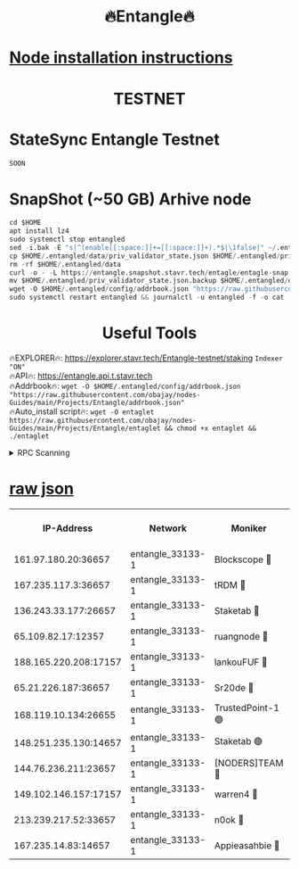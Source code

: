 <h1 align="center"> 🔥Entangle🔥</h1>

[Node installation instructions](https://github.com/obajay/nodes-Guides/tree/main/Projects/Entangle)
=

<h1 align="center"> TESTNET</h1>

# StateSync Entangle Testnet
```python
SOON
```
# SnapShot (~50 GB) Arhive node
```python
cd $HOME
apt install lz4
sudo systemctl stop entangled
sed -i.bak -E "s|^(enable[[:space:]]+=[[:space:]]+).*$|\1false|" ~/.entangled/config/config.toml
cp $HOME/.entangled/data/priv_validator_state.json $HOME/.entangled/priv_validator_state.json.backup
rm -rf $HOME/.entangled/data
curl -o - -L https://entangle.snapshot.stavr.tech/entagle/entagle-snap.tar.lz4 | lz4 -c -d - | tar -x -C $HOME/.entangled --strip-components 2
mv $HOME/.entangled/priv_validator_state.json.backup $HOME/.entangled/data/priv_validator_state.json
wget -O $HOME/.entangled/config/addrbook.json "https://raw.githubusercontent.com/obajay/nodes-Guides/main/Projects/Entangle/addrbook.json"
sudo systemctl restart entangled && journalctl -u entangled -f -o cat
```
 <h1 align="center"> Useful Tools</h1>
 
🔥EXPLORER🔥: https://explorer.stavr.tech/Entangle-testnet/staking        `Indexer "ON"` \
🔥API🔥:      https://entangle.api.t.stavr.tech \
🔥Addrbook🔥: ```wget -O $HOME/.entangled/config/addrbook.json "https://raw.githubusercontent.com/obajay/nodes-Guides/main/Projects/Entangle/addrbook.json"``` \
🔥Auto_install script🔥:  `wget -O entaglet https://raw.githubusercontent.com/obajay/nodes-Guides/main/Projects/Entangle/entaglet && chmod +x entaglet && ./entaglet`


<details>
<summary>RPC Scanning</summary>

<h2 align="center"> We scan nodes in real time every 4 hours. And we provide the final result of RPC endpoints.
We cannot influence the operation of these nodes in any way. </h2>


```python
If Voting Power is higher than 0 --> then the Node is a validator of the network and may be subject to attack and be a potential threat to the chain.
```
```python
We marked such validators with a red symbol
```

</details>

[raw json](https://rpc-check.entangt.stavr.tech/entangt/rpc-entangt-result.json)
=


<table><tr><th>IP-Address</th><th>Network</th><th>Moniker</th><th>Latest Block Height</th><th>Earliest Block Height</th><th>Catching Up</th><th>Tx Index</th><th>Voting Power</th><th>Scan Time</th></tr><tr><td>161.97.180.20:36657</td><td>entangle_33133-1</td><td>Blockscope 🔴</td><td>2442344</td><td>1</td><td>False</td><td>off</td><td>308516567692837</td><td>2024-03-02T02:39:35.059501797UTC</td></tr><tr><td>167.235.117.3:36657</td><td>entangle_33133-1</td><td>tRDM 🔴</td><td>2442347</td><td>1</td><td>False</td><td>on</td><td>211123162440279</td><td>2024-03-02T02:39:53.452423853UTC</td></tr><tr><td>136.243.33.177:26657</td><td>entangle_33133-1</td><td>Staketab 🔴</td><td>2442345</td><td>660001</td><td>False</td><td>on</td><td>179109869984114</td><td>2024-03-02T02:39:44.535667238UTC</td></tr><tr><td>65.109.82.17:12357</td><td>entangle_33133-1</td><td>ruangnode 🔴</td><td>2442344</td><td>1312001</td><td>False</td><td>off</td><td>550663520204151</td><td>2024-03-02T02:39:35.398563461UTC</td></tr><tr><td>188.165.220.208:17157</td><td>entangle_33133-1</td><td>lankouFUF 🔴</td><td>2442344</td><td>1910001</td><td>False</td><td>off</td><td>329911154945347</td><td>2024-03-02T02:39:35.650793606UTC</td></tr><tr><td>65.21.226.187:36657</td><td>entangle_33133-1</td><td>Sr20de 🔴</td><td>2442344</td><td>2049001</td><td>False</td><td>off</td><td>29174080903389</td><td>2024-03-02T02:39:34.788057678UTC</td></tr><tr><td>168.119.10.134:26655</td><td>entangle_33133-1</td><td>TrustedPoint-1 🟢</td><td>2442347</td><td>2268001</td><td>False</td><td>off</td><td>0</td><td>2024-03-02T02:39:53.679636509UTC</td></tr><tr><td>148.251.235.130:14657</td><td>entangle_33133-1</td><td>Staketab 🟢</td><td>2442344</td><td>2272001</td><td>False</td><td>on</td><td>0</td><td>2024-03-02T02:39:34.456115812UTC</td></tr><tr><td>144.76.236.211:23657</td><td>entangle_33133-1</td><td>[NODERS]TEAM 🔴</td><td>2442344</td><td>2304001</td><td>False</td><td>off</td><td>26809097298507086</td><td>2024-03-02T02:39:42.267523127UTC</td></tr><tr><td>149.102.146.157:17157</td><td>entangle_33133-1</td><td>warren4 🔴</td><td>2442344</td><td>2327001</td><td>False</td><td>on</td><td>501405310878541</td><td>2024-03-02T02:39:42.035580009UTC</td></tr><tr><td>213.239.217.52:33657</td><td>entangle_33133-1</td><td>n0ok 🔴</td><td>2442346</td><td>2342346</td><td>False</td><td>off</td><td>46610496496316283</td><td>2024-03-02T02:39:48.815652365UTC</td></tr><tr><td>167.235.14.83:14657</td><td>entangle_33133-1</td><td>Appieasahbie 🔴</td><td>2442346</td><td>2436001</td><td>False</td><td>on</td><td>43264946586813259</td><td>2024-03-02T02:39:53.117062445UTC</td></tr></table>
